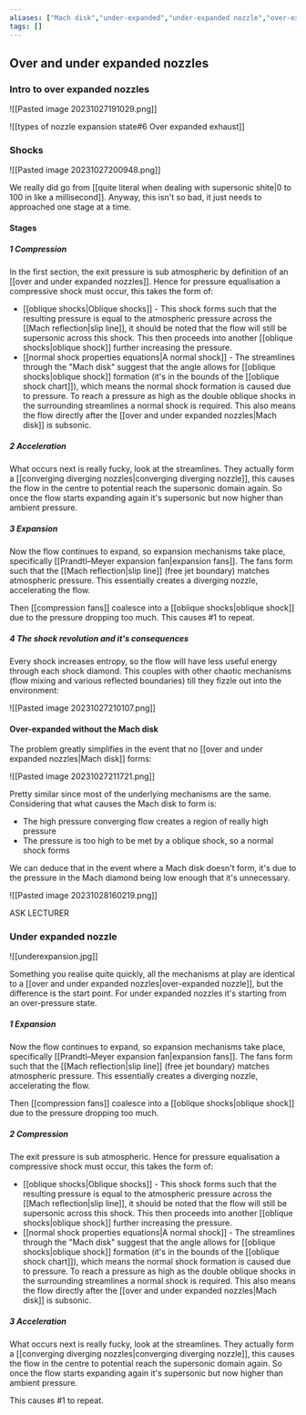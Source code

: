```yaml
---
aliases: ["Mach disk","under-expanded","under-expanded nozzle","over-expanded","over-expanded nozzle"]
tags: []
---
```


## Over and under expanded nozzles
### Intro to over expanded nozzles
![[Pasted image 20231027191029.png]]

![[types of nozzle expansion state#6 Over expanded exhaust]]

### Shocks

![[Pasted image 20231027200948.png]]

We really did go from [[quite literal when dealing with supersonic shite|0 to 100 in like a millisecond]]. Anyway, this isn't so bad, it just needs to approached one stage at a time.

#### Stages
##### 1 Compression

In the first section, the exit pressure is sub atmospheric by definition of an [[over and under  expanded nozzles]]. Hence for pressure equalisation a compressive shock must occur, this takes the form of:
- [[oblique shocks|Oblique shocks]] - This shock forms such that the resulting pressure is equal to the atmospheric pressure across the [[Mach reflection|slip line]], it should be noted that the flow will still be supersonic across this shock. This then proceeds into another [[oblique shocks|oblique shock]] further increasing the pressure.
- [[normal shock properties equations|A normal shock]] - The streamlines through the "Mach disk" suggest that the angle allows for [[oblique shocks|oblique shock]] formation (it's in the bounds of the [[oblique shock chart]]), which means the normal shock formation is caused due to pressure. To reach a pressure as high as the double oblique shocks in the surrounding streamlines a normal shock is required. This also means the flow directly after the [[over and under  expanded nozzles|Mach disk]] is subsonic.

##### 2 Acceleration

What occurs next is really fucky, look at the streamlines. They actually form a [[converging diverging nozzles|converging diverging nozzle]], this causes the flow in the centre to potential reach the supersonic domain again. So once the flow starts expanding again it's supersonic but now higher than ambient pressure. 

##### 3 Expansion

Now the flow continues to expand, so expansion mechanisms take place, specifically [[Prandtl–Meyer expansion fan|expansion fans]]. The fans form such that the [[Mach reflection|slip line]] (free jet boundary) matches atmospheric pressure. This essentially creates a diverging nozzle, accelerating the flow.

Then [[compression fans]] coalesce into a [[oblique shocks|oblique shock]] due to the pressure dropping too much. This causes #1 to repeat.

##### 4 The shock revolution and it's consequences

Every shock increases entropy, so the flow will have less useful energy through each shock diamond. This couples with other chaotic mechanisms (flow mixing and various reflected boundaries) till they fizzle out into the environment:

![[Pasted image 20231027210107.png]]

#### Over-expanded without the Mach disk

The problem greatly simplifies in the event that no [[over and under  expanded nozzles|Mach disk]] forms:

![[Pasted image 20231027211721.png]]

Pretty similar since most of the underlying mechanisms are the same. Considering that what causes the Mach disk to form is:
- The high pressure converging flow creates a region of really high pressure
- The pressure is too high to be met by a oblique shock, so a normal shock forms

We can deduce that in the event where a Mach disk doesn't form, it's due to the pressure in the Mach diamond being low enough that it's unnecessary. 

![[Pasted image 20231028160219.png]]

ASK LECTURER

### Under expanded nozzle

![[underexpansion.jpg]]

Something you realise quite quickly, all the mechanisms at play are identical to a [[over and under  expanded nozzles|over-expanded nozzle]], but the difference is the start point. For under expanded nozzles it's starting from an over-pressure state.

##### 1 Expansion

Now the flow continues to expand, so expansion mechanisms take place, specifically [[Prandtl–Meyer expansion fan|expansion fans]]. The fans form such that the [[Mach reflection|slip line]] (free jet boundary) matches atmospheric pressure. This essentially creates a diverging nozzle, accelerating the flow.

Then [[compression fans]] coalesce into a [[oblique shocks|oblique shock]] due to the pressure dropping too much. 

##### 2 Compression

The exit pressure is sub atmospheric. Hence for pressure equalisation a compressive shock must occur, this takes the form of:
- [[oblique shocks|Oblique shocks]] - This shock forms such that the resulting pressure is equal to the atmospheric pressure across the [[Mach reflection|slip line]], it should be noted that the flow will still be supersonic across this shock. This then proceeds into another [[oblique shocks|oblique shock]] further increasing the pressure.
- [[normal shock properties equations|A normal shock]] - The streamlines through the "Mach disk" suggest that the angle allows for [[oblique shocks|oblique shock]] formation (it's in the bounds of the [[oblique shock chart]]), which means the normal shock formation is caused due to pressure. To reach a pressure as high as the double oblique shocks in the surrounding streamlines a normal shock is required. This also means the flow directly after the [[over and under  expanded nozzles|Mach disk]] is subsonic.


##### 3 Acceleration

What occurs next is really fucky, look at the streamlines. They actually form a [[converging diverging nozzles|converging diverging nozzle]], this causes the flow in the centre to potential reach the supersonic domain again. So once the flow starts expanding again it's supersonic but now higher than ambient pressure. 

This causes #1 to repeat.